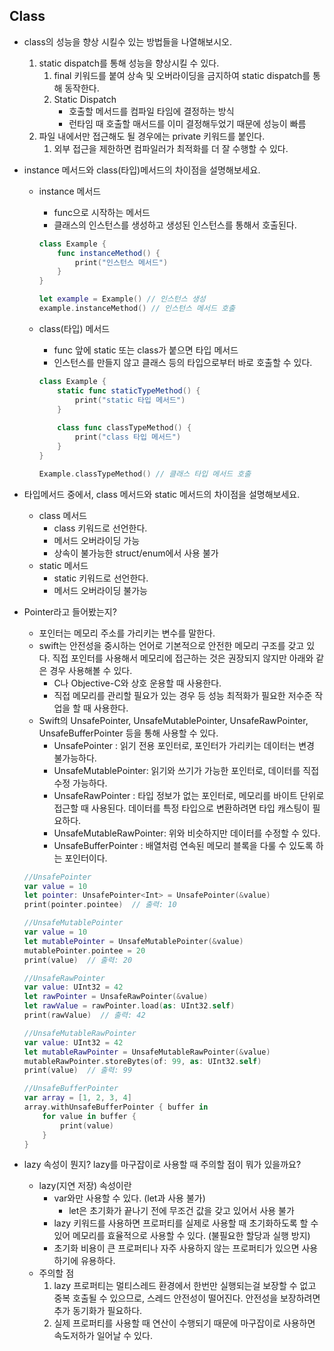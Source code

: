 ## **Class**

- class의 성능을 향상 시킬수 있는 방법들을 나열해보시오.
    1. static dispatch를 통해 성능을 향상시킬 수 있다.
        1. final 키워드를 붙여 상속 및 오버라이딩을 금지하여 static dispatch를 통해 동작한다.
        2. Static Dispatch
            - 호출할 메서드를 컴파일 타임에 결정하는 방식
            - 런타임 때 호출할 매서드를 이미 결정해두었기 때문에 성능이 빠름
    2. 파일 내에서만 접근해도 될 경우에는 private 키워드를 붙인다.
        1. 외부 접근을 제한하면 컴파일러가 최적화를 더 잘 수행할 수 있다.
- instance 메서드와 class(타입)메서드의 차이점을 설명해보세요.
    - instance 메서드
        - func으로 시작하는 메서드
        - 클래스의 인스턴스를 생성하고 생성된 인스턴스를 통해서 호출된다.
        
        ```swift
        class Example {
            func instanceMethod() {
                print("인스턴스 메서드")
            }
        }
        
        let example = Example() // 인스턴스 생성
        example.instanceMethod() // 인스턴스 메서드 호출
        ```
        
    - class(타입) 메서드
        - func 앞에 static 또는 class가 붙으면 타입 메서드
        - 인스턴스를 만들지 않고 클래스 등의 타입으로부터 바로 호출할 수 있다.
        
        ```swift
        class Example {
            static func staticTypeMethod() {
                print("static 타입 메서드")
            }
            
            class func classTypeMethod() {
                print("class 타입 메서드")
            }
        }
        
        Example.classTypeMethod() // 클래스 타입 메서드 호출
        ```
        
- 타입메서드 중에서, class 메서드와 static 메서드의 차이점을 설명해보세요.
    - class 메서드
        - class 키워드로 선언한다.
        - 메서드 오버라이딩 가능
        - 상속이 불가능한 struct/enum에서 사용 불가
    - static 메서드
        - static 키워드로 선언한다.
        - 메서드 오버라이딩 불가능
- Pointer라고 들어봤는지?
    - 포인터는 메모리 주소를 가리키는 변수를 말한다.
    - swift는 안전성을 중시하는 언어로 기본적으로 안전한 메모리 구조를 갖고 있다. 직접 포인터를 사용해서 메모리에 접근하는 것은 권장되지 않지만 아래와 같은 경우 사용해볼 수 있다.
        - C나 Objective-C와 상호 운용할 때 사용한다.
        - 직접 메모리를 관리할 필요가 있는 경우 등 성능 최적화가 필요한 저수준 작업을 할 때 사용한다.
    - Swift의 UnsafePointer, UnsafeMutablePointer, UnsafeRawPointer, UnsafeBufferPointer 등을 통해 사용할 수 있다.
        - UnsafePointer<T> : 읽기 전용 포인터로, 포인터가 가리키는 데이터는 변경 불가능하다.
        - UnsafeMutablePointer<T>: 읽기와 쓰기가 가능한 포인터로, 데이터를 직접 수정 가능하다.
        - UnsafeRawPointer : 타입 정보가 없는 포인터로, 메모리를 바이트 단위로 접근할 때 사용된다. 데이터를 특정 타입으로 변환하려면 타입 캐스팅이 필요하다.
        - UnsafeMutableRawPointer: 위와 비슷하지만 데이터를 수정할 수 있다.
        - UnsafeBufferPointer<T> : 배열처럼 연속된 메모리 블록을 다룰 수 있도록 하는 포인터이다.
    
    ```swift
    //UnsafePointer
    var value = 10
    let pointer: UnsafePointer<Int> = UnsafePointer(&value)
    print(pointer.pointee)  // 출력: 10
    
    //UnsafeMutablePointer
    var value = 10
    let mutablePointer = UnsafeMutablePointer(&value)
    mutablePointer.pointee = 20
    print(value)  // 출력: 20
    
    //UnsafeRawPointer
    var value: UInt32 = 42
    let rawPointer = UnsafeRawPointer(&value)
    let rawValue = rawPointer.load(as: UInt32.self)
    print(rawValue)  // 출력: 42
    
    //UnsafeMutableRawPointer
    var value: UInt32 = 42
    let mutableRawPointer = UnsafeMutableRawPointer(&value)
    mutableRawPointer.storeBytes(of: 99, as: UInt32.self)
    print(value)  // 출력: 99
    
    //UnsafeBufferPointer
    var array = [1, 2, 3, 4]
    array.withUnsafeBufferPointer { buffer in
        for value in buffer {
            print(value)
        }
    }
    ```
    
- lazy 속성이 뭔지? lazy를 마구잡이로 사용할 때 주의할 점이 뭐가 있을까요?
    - lazy(지연 저장) 속성이란
        - var와만 사용할 수 있다. (let과 사용 불가)
            - let은 초기화가 끝나기 전에 무조건 값을 갖고 있어서 사용 불가
        - lazy 키워드를 사용하면 프로퍼티를 실제로 사용할 때 초기화하도록 할 수 있어 메모리를 효율적으로 사용할 수 있다. (불필요한 할당과 실행 방지)
        - 초기화 비용이 큰 프로퍼티나 자주 사용하지 않는 프로퍼티가 있으면 사용하기에 유용하다.
    - 주의할 점
        1. lazy 프로퍼티는 멀티스레드 환경에서 한번만 실행되는걸 보장할 수 없고 중복 호출될 수 있으므로, 스레드 안전성이 떨어진다. 안전성을 보장하려면 추가 동기화가 필요하다.
        2. 실제 프로퍼티를 사용할 때 연산이 수행되기 때문에 마구잡이로 사용하면 속도저하가 일어날 수 있다.
